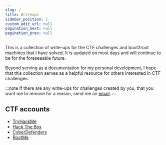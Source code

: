 ```yaml
---
slug: /
title: Writeups
sidebar_position: 1
custom_edit_url: null
pagination_next: null
pagination_prev: null
---
```


This is a collection of write-ups for the CTF challenges and boot2root machines that I have solved. 
It is updated on most days and will continue to be for the foreseeable future.


Beyond serving as a documentation for my personal development, I hope that this collection serves as a helpful resource for others interested in CTF challenges.
<!---
By documenting my solutions in real-time, I aim to create a [Memex](https://en.wikipedia.org/wiki/Memex) which can be referred to by me or anyone else in the future.
-->

:::note
If there are any write-ups for challenges created by you, that you want me to remove for a reason, send me an [email](mailto:kunalw@skiff.com).
:::

<!---
## Motivation

- Storing important notes online and documenting personal development.
- Giving back to the community in some form.
- Gaining traffic to my website, thus increasing my internet reach.
- Incentivising myself to learn every topic in-depth by teaching it through the form of my write-ups.
-->


## CTF accounts

- [TryHackMe](https://tryhackme.com/p/Kunull)
- [Hack The Box](https://app.hackthebox.com/profile/1158503)
- [CyberDefenders](https://cyberdefenders.org/p/Kunull)
- [RootMe](https://www.root-me.org/Kunull?lang=fr#715a5db3518744d717e43af1d56ba448)
